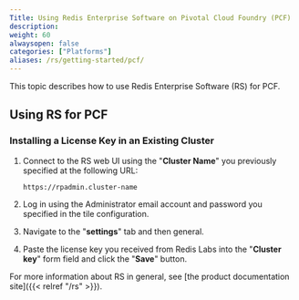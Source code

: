 ```yaml
---
Title: Using Redis Enterprise Software on Pivotal Cloud Foundry (PCF)
description: 
weight: 60
alwaysopen: false
categories: ["Platforms"]
aliases: /rs/getting-started/pcf/
---
```

This topic describes how to use Redis Enterprise Software (RS) for PCF.

## Using RS for PCF

### Installing a License Key in an Existing Cluster

1. Connect to the RS web UI using the "**Cluster Name**" you previously specified at the following URL:

    ```src
    https://rpadmin.cluster-name
    ```

1. Log in using the Administrator email account and password you specified in the tile configuration.

1. Navigate to the "**settings**" tab and then general.

1. Paste the license key you received from Redis Labs into the "**Cluster key**" form field and click the "**Save**" button.

For more information about RS in general, see [the product documentation site]({{< relref "/rs" >}}).
